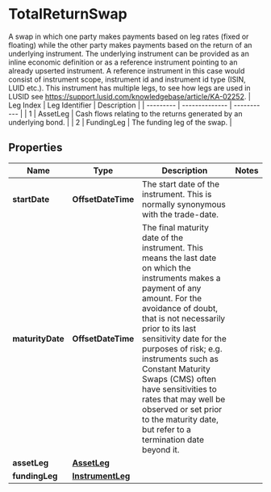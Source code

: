 

# TotalReturnSwap

A swap in which one party makes payments based on leg rates (fixed or floating) while the other party makes payments based on the return of an underlying instrument.  The underlying instrument can be provided as an inline economic definition or as a reference instrument pointing to an already upserted instrument.  A reference instrument in this case would consist of instrument scope, instrument id and instrument id type (ISIN, LUID etc.).     This instrument has multiple legs, to see how legs are used in LUSID see https://support.lusid.com/knowledgebase/article/KA-02252.     | Leg Index | Leg Identifier | Description |  | --------- | -------------- | ----------- |  | 1 | AssetLeg | Cash flows relating to the returns generated by an underlying bond. |  | 2 | FundingLeg | The funding leg of the swap. |

## Properties

| Name | Type | Description | Notes |
|------------ | ------------- | ------------- | -------------|
|**startDate** | **OffsetDateTime** | The start date of the instrument. This is normally synonymous with the trade-date. |  |
|**maturityDate** | **OffsetDateTime** | The final maturity date of the instrument. This means the last date on which the instruments makes a payment of any amount.  For the avoidance of doubt, that is not necessarily prior to its last sensitivity date for the purposes of risk; e.g. instruments such as  Constant Maturity Swaps (CMS) often have sensitivities to rates that may well be observed or set prior to the maturity date, but refer to a termination date beyond it. |  |
|**assetLeg** | [**AssetLeg**](AssetLeg.md) |  |  |
|**fundingLeg** | [**InstrumentLeg**](InstrumentLeg.md) |  |  |



